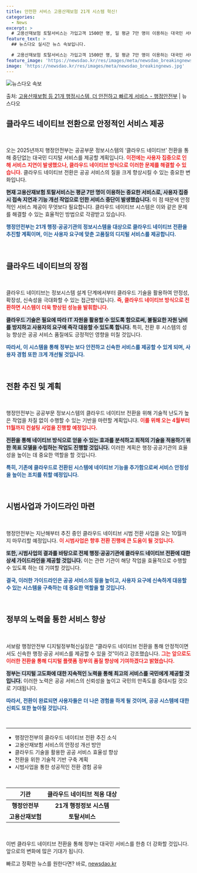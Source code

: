```yaml
---
title: 안전한 서비스 고용산재보험 21개 시스템 혁신!
categories:
  - News
excerpt: >
  # 고용산재보험 토탈서비스는 가입고객 1500만 명, 일 평균 7만 명이 이용하는 대국민 서비스로 중단없는 …
feature_text: >
  ## 뉴스다오 실시간 뉴스 속보입니다.

  # 고용산재보험 토탈서비스는 가입고객 1500만 명, 일 평균 7만 명이 이용하는 대국민 서비스로 중단없는 …
feature_image: 'https://newsdao.kr/res/images/meta/newsdao_breakingnews.jpg'
image: 'https://newsdao.kr/res/images/meta/newsdao_breakingnews.jpg'
---
```


![뉴스다오 속보](https://newsdao.kr/res/images/meta/newsdao_breakingnews.jpg)

<p>출처: <a href="https://newsdao.kr/3571" rel="dofollow">고용산재보험 등 21개 행정시스템, 더 안전하고 빠르게 서비스 - 행정안전부</a> | 뉴스다오</p>

<h2 data-ke-size="size26">클라우드 네이티브 전환으로 안정적인 서비스 제공</h2>

<p data-ke-size="size16">&nbsp;</p>  
오는 2025년까지 행정안전부는 공공부문 정보시스템의 ‘클라우드 네이티브’ 전환을 통해 중단없는 대국민 디지털 서비스를 제공할 계획입니다. <b><span style="color: #ee2323;">이전에는 사용자 집중으로 인해 서비스 지연이 발생했으나, 클라우드 네이티브 방식으로 이러한 문제를 해결할 수 있습니다.</span></b> 클라우드 네이티브 전환은 공공 서비스의 질을 크게 향상시킬 수 있는 중요한 변화입니다. 

<b><span style="background-color: #21538527;">현재 고용산재보험 토탈서비스는 평균 7만 명이 이용하는 중요한 서비스로, 사용자 집중 시 접속 지연과 기능 개선 작업으로 인한 서비스 중단이 발생했습니다.</span></b> 이 점 때문에 안정적인 서비스 제공이 무엇보다 필요합니다. 클라우드 네이티브 시스템은 이와 같은 문제를 해결할 수 있는 효율적인 방법으로 각광받고 있습니다. 

<b><span style="color: #1a5490;">행정안전부는 21개 행정·공공기관의 정보시스템을 대상으로 클라우드 네이티브 전환을 추진할 계획이며, 이는 사용자 요구에 맞춘 고품질의 디지털 서비스를 제공합니다.</span></b>

<p data-ke-size="size16">&nbsp;</p>  
<h2 data-ke-size="size26">클라우드 네이티브의 장점</h2>

<p data-ke-size="size16">&nbsp;</p>  
클라우드 네이티브는 정보시스템 설계 단계에서부터 클라우드 기술을 활용하여 안정성, 확장성, 신속성을 극대화할 수 있는 접근방식입니다. <b><span style="color: #ee2323;">즉, 클라우드 네이티브 방식으로 전환하면 시스템이 더욱 향상된 성능을 발휘합니다.</span></b> 

<b><span style="background-color: #21538527;">클라우드 기술은 필요에 따라 IT 자원을 활용할 수 있도록 함으로써, 불필요한 자원 낭비를 방지하고 사용자의 요구에 즉각 대응할 수 있도록 합니다.</span></b> 특히, 전환 후 시스템의 성능 향상은 공공 서비스 품질에도 긍정적인 영향을 미칠 것입니다. 

<b><span style="color: #1a5490;">따라서, 이 시스템을 통해 정부는 보다 안전하고 신속한 서비스를 제공할 수 있게 되며, 사용자 경험 또한 크게 개선될 것입니다.</span></b>

<p data-ke-size="size16">&nbsp;</p>  
<h2 data-ke-size="size26">전환 추진 및 계획</h2>

<p data-ke-size="size16">&nbsp;</p>  
행정안전부는 공공부문 정보시스템의 클라우드 네이티브 전환을 위해 기술적 난도가 높은 작업을 차질 없이 수행할 수 있는 기반을 마련할 계획입니다. <b><span style="color: #ee2323;">이를 위해 오는 4월부터 11월까지 컨설팅 사업을 진행할 예정입니다.</span></b> 

<b><span style="background-color: #21538527;">전환을 통해 네이티브 방식으로 얻을 수 있는 효과를 분석하고 최적의 기술을 적용하기 위한 목표 모델을 수립하는 작업도 진행할 것입니다.</span></b> 이러한 계획은 행정·공공기관의 효율성을 높이는 데 중요한 역할을 할 것입니다. 

<b><span style="color: #1a5490;">특히, 기존에 클라우드로 전환된 시스템에 네이티브 기능을 추가함으로써 서비스 안정성을 높이는 조치를 취할 예정입니다.</span></b>

<p data-ke-size="size16">&nbsp;</p>  
<h2 data-ke-size="size26">시범사업과 가이드라인 마련</h2>

<p data-ke-size="size16">&nbsp;</p>  
행정안전부는 지난해부터 추진 중인 클라우드 네이티브 시범 전환 사업을 오는 10월까지 마무리할 예정입니다. <b><span style="color: #ee2323;">이 시범사업은 향후 전환 진행에 큰 도움이 될 것입니다.</span></b> 

<b><span style="background-color: #21538527;">또한, 시범사업의 결과를 바탕으로 전체 행정·공공기관에 클라우드 네이티브 전환에 대한 상세 가이드라인을 제공할 것입니다.</span></b> 이는 관련 기관이 해당 작업을 효율적으로 수행할 수 있도록 하는 데 기여할 것입니다. 

<b><span style="color: #1a5490;">결국, 이러한 가이드라인은 공공 서비스의 질을 높이고, 사용자 요구에 신속하게 대응할 수 있는 시스템을 구축하는 데 중요한 역할을 할 것입니다.</span></b>

<p data-ke-size="size16">&nbsp;</p>  
<h2 data-ke-size="size26">정부의 노력을 통한 서비스 향상</h2>

<p data-ke-size="size16">&nbsp;</p>  
서보람 행정안전부 디지털정부혁신실장은 “클라우드 네이티브 전환을 통해 안정적이면서도 신속한 행정·공공 서비스를 제공할 수 있을 것”이라고 강조했습니다. <b><span style="color: #ee2323;">그는 앞으로도 이러한 전환을 통해 디지털 플랫폼 정부의 품질 향상에 기여하겠다고 밝혔습니다.</span></b> 

<b><span style="background-color: #21538527;">정부는 디지털 고도화에 대한 지속적인 노력을 통해 최고의 서비스를 국민에게 제공할 것입니다.</span></b> 이러한 노력은 공공 서비스의 신뢰성을 높이고 국민의 만족도를 증대시킬 것으로 기대됩니다. 

<b><span style="color: #1a5490;">따라서, 전환이 완료되면 사용자들은 더 나은 경험을 하게 될 것이며, 공공 시스템에 대한 신뢰도 또한 높아질 것입니다.</span></b>

<p data-ke-size="size16">&nbsp;</p>  
<hr>
<ul>
  <li>행정안전부의 클라우드 네이티브 전환 추진 소식</li>
  <li>고용산재보험 서비스의 안정성 개선 방안</li>
  <li>클라우드 기술을 활용한 공공 서비스 효율성 향상</li>
  <li>전환을 위한 기술적 기반 구축 계획</li>
  <li>시범사업을 통한 성공적인 전환 경험 공유</li>
</ul>
<p data-ke-size="size16">&nbsp;</p>  
<table style="width: 100%; border-collapse: collapse;">
  <thead>
    <tr>
      <th style="text-align: center;">기관</th>
      <th style="text-align: center;">클라우드 네이티브 적용 대상</th>
    </tr>
  </thead>
  <tbody>
    <tr>
      <td style="text-align: center; height: 17px;"><b>행정안전부</b></td>
      <td style="text-align: center; height: 17px;"><b>21개 행정정보 시스템</b></td>
    </tr>
    <tr>
      <td style="text-align: center; height: 17px;"><b>고용산재보험</b></td>
      <td style="text-align: center; height: 17px;"><b>토탈서비스</b></td>
    </tr>
  </tbody>
</table>
<p data-ke-size="size16">&nbsp;</p>  
이번 클라우드 네이티브 전환을 통해 정부는 대국민 서비스를 한층 더 강화할 것입니다. 앞으로의 변화에 많은 기대가 됩니다. 

빠르고 정확한 뉴스를 원한다면? 바로, <a href="https://newsdao.kr" rel="dofollow">newsdao.kr</a>


